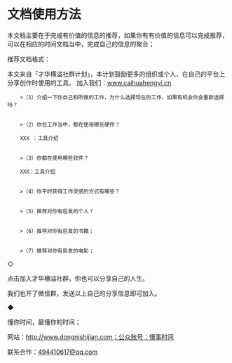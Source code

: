 # 文档使用方法

本文档主要在于完成有价值的信息的推荐，如果你有有价值的信息可以完成推荐，
可以在相应的时间文档当中，完成自己的信息的聚合；

推荐文档格式：

本文来自「才华横溢社群计划」，本计划鼓励更多的组织或个人，在自己的平台上分享创作时使用的工具。
加入我们：www.caihuahengyi.cn



        >（1）介绍一下你自己和所做的工作，为什么选择现在的工作，如果有机会你会重新选择吗？


        >（2）你在工作当中，都在使用哪些硬件？

        XXX ：工具介绍


        >（3）你都在使用哪些软件？

        XXX：工具介绍


        >（4）你平时获得工作灵感的方式有哪些？


        >（5）推荐对你有启发的个人？
        

        >（6）推荐对你有启发的书籍；


        >（7）推荐对你有启发的电影；




◇

点击加入才华横溢社群，你也可以分享自己的人生。

我们也开了微信群，发送以上自己的分享信息即可加入。

◆

懂你时间，最懂你的时间；

网站：http://www.dongnishijian.com；公众账号：懂事时间

联系合作：494410617@qq.com
